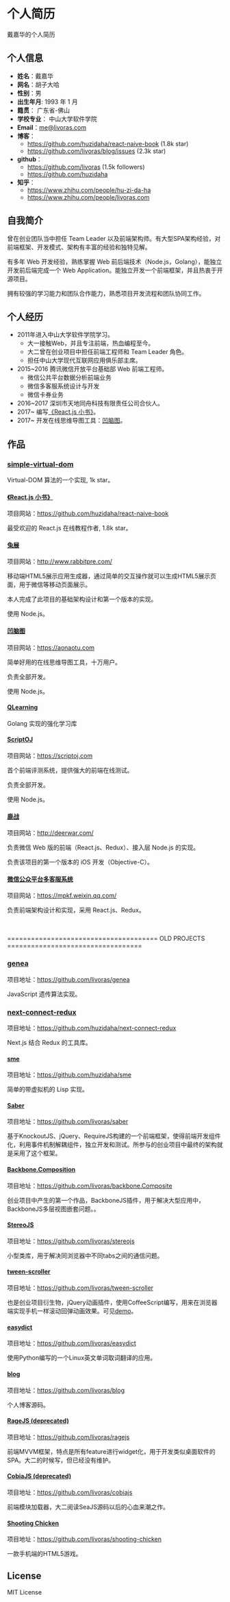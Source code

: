 个人简历
======================
戴嘉华的个人简历

## 个人信息

* **姓名**：戴嘉华 
* **网名**：胡子大哈
* **性别**：男  
* **出生年月**: 1993 年 1 月
* **籍贯**： 广东省-佛山
* **学校专业**： 中山大学软件学院
* **Email**：me@livoras.com
* **博客**：
    * https://github.com/huzidaha/react-naive-book (1.8k star)
    * https://github.com/livoras/blog/issues (2.3k star)
* **github**：
    * https://github.com/livoras (1.5k followers)
    * https://github.com/huzidaha
* **知乎**：
    * https://www.zhihu.com/people/hu-zi-da-ha
    * https://www.zhihu.com/people/livoras.com


## 自我简介

曾在创业团队当中担任 Team Leader 以及前端架构师。有大型SPA架构经验，对前端框架、开发模式、架构有丰富的经验和独特见解。

有多年 Web 开发经验，熟练掌握 Web 前后端技术（Node.js，Golang），能独立开发前后端完成一个 Web Application。能独立开发一个前端框架，并且热衷于开源项目。

拥有较强的学习能力和团队合作能力，熟悉项目开发流程和团队协同工作。


## 个人经历 
* 2011年进入中山大学软件学院学习。
    * 大一接触Web，并且专注前端，热血编程至今。
    * 大二曾在创业项目中担任前端工程师和 Team Leader 角色。
    * 担任中山大学现代互联网应用俱乐部主席。
* 2015~2016 腾讯微信开放平台基础部 Web 前端工程师。
    * 微信公共平台数据分析前端业务
    * 微信多客服系统设计与开发
    * 微信卡券业务
* 2016~2017 深圳市天地同舟科技有限责任公司合伙人。
* 2017~ 编写[《React.js 小书》](http://huziketang.com/books/react/)。
* 2017~ 开发在线思维导图工具：[凹脑图](https://aonaotu.com)。

## 作品

### [simple-virtual-dom](https://github.com/livoras/simple-virtual-dom)

Virtual-DOM 算法的一个实现, 1k star。

#### [《React.js 小书》](https://github.com/huzidaha/react-naive-book )

项目网站：https://github.com/huzidaha/react-naive-book 

最受欢迎的 React.js 在线教程作者, 1.8k star。

#### [兔展](http://www.rabbitpre.com/)
项目网站：http://www.rabbitpre.com/

移动端HTML5展示应用生成器，通过简单的交互操作就可以生成HTML5展示页面，用于微信等移动页面展示。

本人完成了此项目的基础架构设计和第一个版本的实现。

使用 Node.js。

#### [凹脑图](https://aonaotu.com)

项目网站：https://aonaotu.com

简单好用的在线思维导图工具，十万用户。

负责全部开发。

使用 Node.js。

#### [QLearning](https://github.com/livoras/QLearning)

Golang 实现的强化学习库

#### [ScriptOJ](https://scriptoj.com)

项目网站：https://scriptoj.com

首个前端评测系统，提供强大的前端在线测试。

负责全部开发。

使用 Node.js。

#### [鹿战](http://deerwar.com/)

项目网站：http://deerwar.com/

负责微信 Web 版的前端（React.js、Redux）、接入层 Node.js 的实现。

负责该项目的第一个版本的 iOS 开发（Objective-C）。

#### [微信公众平台多客服系统](https://mpkf.weixin.qq.com/)

项目网站：https://mpkf.weixin.qq.com/

负责前端架构设计和实现，采用 React.js、Redux。

<br/>
<br/>
====================================== OLD PROJECTS ==================================

### [genea](https://github.com/livoras/genea)

项目地址：https://github.com/livoras/genea

JavaScript 遗传算法实现。

### [next-connect-redux](https://github.com/huzidaha/next-connect-redux)

项目地址：https://github.com/huzidaha/next-connect-redux

Next.js 结合 Redux 的工具库。

#### [sme](https://github.com/huzidaha/sme)

项目地址：https://github.com/huzidaha/sme

简单的带虚拟机的 Lisp 实现。

#### [Saber](https://github.com/livoras/saber)
项目地址：https://github.com/livoras/saber

基于KnockoutJS、jQuery、RequireJS构建的一个前端框架，使得前端开发组件化，利用事件机制解耦组件，独立开发和测试。所参与的创业项目中最终的架构就是采用了这个框架。

#### [Backbone.Composition](https://github.com/livoras/backbone.Composite)
项目地址：https://github.com/livoras/backbone.Composite

创业项目中产生的第一个作品，BackboneJS插件，用于解决大型应用中，BackboneJS多层视图嵌套问题。。

#### [StereoJS](https://github.com/livoras/stereojs)
项目地址：https://github.com/livoras/stereojs

小型类库，用于解决同浏览器中不同tabs之间的通信问题。

#### [tween-scroller](https://github.com/livoras/tween-scroller)
项目地址：https://github.com/livoras/tween-scroller

也是创业项目衍生物，jQuery动画插件，使用CoffeeScript编写，用来在浏览器端实现手机一样滚动回弹动画效果。可见[demo](http://sysumiac.github.io/homework2013/)。

#### [easydict](https://github.com/livoras/easydict)
项目地址：https://github.com/livoras/easydict

使用Python编写的一个Linux英文单词取词翻译的应用。

#### [blog](https://github.com/livoras/blog)
项目地址：https://github.com/livoras/blog

个人博客源码。

#### [RageJS (deprecated)](https://github.com/livoras/ragejs)
项目地址：https://github.com/livoras/ragejs

前端MVVM框架，特点是所有feature进行widget化，用于开发类似桌面软件的SPA。大二的时候写，但已经没有维护。

#### [CobiaJS (deprecated)](https://github.com/livoras/cobiajs)
项目地址：https://github.com/livoras/cobiajs

前端模块加载器，大二阅读SeaJS源码以后的心血来潮之作。


#### [Shooting Chicken](https://github.com/livoras/shooting-chicken)
项目地址：https://github.com/livoras/shooting-chicken

一款手机端的HTML5游戏。

## License
MIT License
